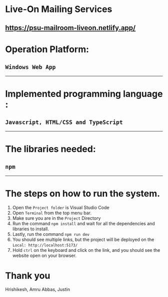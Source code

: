 # Live-On Mailing Services
## https://psu-mailroom-liveon.netlify.app/
# Operation Platform:
## `Windows Web App`
---
# Implemented programming language :
## ``Javascript, HTML/CSS and TypeScript``
---
# The libraries needed:
## `npm`
---
# The steps on how to run the system.
1. Open the `Project folder` is Visual Studio Code
2. Open `Terminal` from the top menu bar.
3. Make sure you are in the `Project` Directory
4. Run the command `npm install` and wait for all the dependencies and libraries to install.
5. Lastly, run the command `npm run dev`
6. You should see multiple links, but the project will be deployed on the `Local: http://localhost:5173/`
7. Hold `ctrl` on the keyboard and click on the link, and you should see the website open on your browser.

# Thank you #
Hrishikesh, Amru Abbas, Justin

